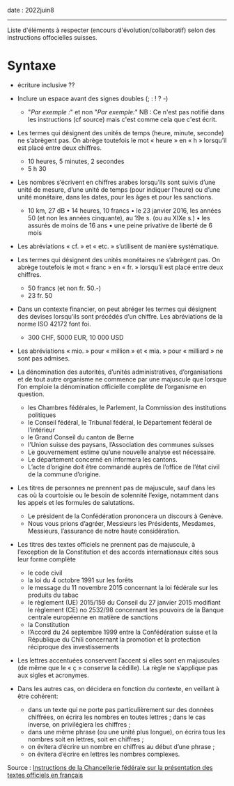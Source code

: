date : 2022juin8

---------

Liste d'éléments à respecter (encours d'évolution/collaboratif) selon des instructions offocielles suisses. 

# Syntaxe
- écriture inclusive ??


- Inclure un espace avant des signes doubles (; : ! ? -)
	- "*Par exemple :*" et non "*Par exemple:*"
NB : Ce n'est pas notifié dans les instructions (cf source) mais c'est comme cela que c'est écrit. 

- Les termes qui désignent des unités de temps (heure, minute, seconde) ne s’abrègent pas. On abrège toutefois le mot « heure » en « h » lorsqu’il est placé entre deux chiffres. 
	- 10 heures, 5 minutes, 2 secondes 
	- 5 h 30

- Les nombres s’écrivent en chiffres arabes lorsqu’ils sont suivis d’une unité de mesure, d’une unité de temps (pour indiquer l’heure) ou d’une unité monétaire, dans les dates, pour les âges et pour les sanctions. 
	- 10 km, 27 dB • 14 heures, 10 francs • le 23 janvier 2016, les années 50 (et non les années cinquante), au 19e s. (ou au XIXe s.) • les assurés de moins de 16 ans • une peine privative de liberté de 6 mois
- Les abréviations « cf. » et « etc. » s’utilisent de manière systématique.

- Les termes qui désignent des unités monétaires ne s’abrègent pas. On abrège toutefois le mot « franc » en « fr. » lorsqu’il est placé entre deux chiffres. 
	- 50 francs (et non fr. 50.-) 
	- 23 fr. 50 

- Dans un contexte financier, on peut abréger les termes qui désignent des devises lorsqu’ils sont précédés d’un chiffre. Les abréviations de la norme ISO 42172 font foi. 
	- 300 CHF, 5000 EUR, 10 000 USD

- Les abréviations « mio. » pour « million » et « mia. » pour « milliard » ne sont pas admises.

- La dénomination des autorités, d’unités administratives, d’organisations et de tout autre organisme ne commence par une majuscule que lorsque l’on emploie la dénomination officielle complète de l’organisme en question. 
	- les Chambres fédérales, le Parlement, la Commission des institutions politiques
	- le Conseil fédéral, le Tribunal fédéral, le Département fédéral de l’intérieur
	- le Grand Conseil du canton de Berne
	- l’Union suisse des paysans, l’Association des communes suisses
	- Le gouvernement estime qu’une nouvelle analyse est nécessaire.
	- Le département concerné en informera les cantons.
	- L’acte d’origine doit être commandé auprès de l’office de l’état civil de la commune d’origine.

- Les titres de personnes ne prennent pas de majuscule, sauf dans les cas où la courtoisie ou le besoin de solennité l’exige, notamment dans les appels et les formules de salutations. 
	- Le président de la Confédération prononcera un discours à Genève. 
	- Nous vous prions d’agréer, Messieurs les Présidents, Mesdames, Messieurs, l’assurance de notre haute considération.

- Les titres des textes officiels ne prennent pas de majuscule, à l’exception de la Constitution et des accords internationaux cités sous leur forme complète
	- le code civil
	-  la loi du 4 octobre 1991 sur les forêts
	- le message du 11 novembre 2015 concernant la loi fédérale sur les produits du tabac
	- le règlement (UE) 2015/159 du Conseil du 27 janvier 2015 modifiant le règlement (CE) no 2532/98 concernant les pouvoirs de la Banque centrale européenne en matière de sanctions
	- la Constitution
	- l’Accord du 24 septembre 1999 entre la Confédération suisse et la République du Chili concernant la promotion et la protection réciproque des investissements

- Les lettres accentuées conservent l’accent si elles sont en majuscules (de même que le « ç » conserve la cédille). La règle ne s’applique pas aux sigles et acronymes.

- Dans les autres cas, on décidera en fonction du contexte, en veillant à être cohérent:
	- dans un texte qui ne porte pas particulièrement sur des données chiffrées, on écrira les nombres en toutes lettres ; dans le cas inverse, on privilégiera les chiffres ; 
	- dans une même phrase (ou une unité plus longue), on écrira tous les nombres soit en lettres, soit en chiffres ; 
	- on évitera d’écrire un nombre en chiffres au début d’une phrase ; 
	- on évitera d’écrire en lettres les nombres complexes.


Source : [Instructions de la Chancellerie fédérale sur la présentation des textes officiels en français](https://www.bk.admin.ch/bk/fr/home/documentation/langues/aides-redaction-et-traduction/instructions-de-la-chancellerie-federale-sur-la-presentation-des.html)






